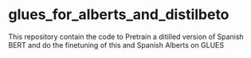 # glues_for_alberts_and_distilbeto
This repository contain the code to Pretrain a ditilled version of Spanish BERT and do the finetuning of this and Spanish Alberts on GLUES  
